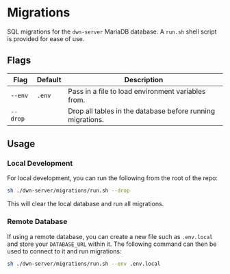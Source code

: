 # Migrations

SQL migrations for the `dwn-server` MariaDB database.
A `run.sh` shell script is provided for ease of use.

## Flags

| Flag     | Default | Description |
| -------- | ------- | ----------- |
| `--env`  | `.env`  | Pass in a file to load environment variables from. |
| `--drop` |         | Drop all tables in the database before running migrations. |

## Usage

### Local Development

For local development, you can run the following from the root of the repo:

```bash
sh ./dwn-server/migrations/run.sh --drop
```

This will clear the local database and run all migrations.

### Remote Database

If using a remote database, you can create a new file such as `.env.local` and store your `DATABASE_URL` within it.
The following command can then be used to connect to it and run migrations:

```bash
sh ./dwn-server/migrations/run.sh --env .env.local
```
